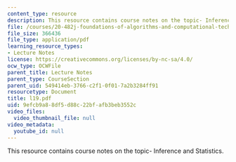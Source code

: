 ```yaml
---
content_type: resource
description: This resource contains course notes on the topic- Inference and Statistics.
file: /courses/20-482j-foundations-of-algorithms-and-computational-techniques-in-systems-biology-spring-2006/9efcb9a88df5d88c22bfafb3beb3552c_l19.pdf
file_size: 366436
file_type: application/pdf
learning_resource_types:
- Lecture Notes
license: https://creativecommons.org/licenses/by-nc-sa/4.0/
ocw_type: OCWFile
parent_title: Lecture Notes
parent_type: CourseSection
parent_uid: 549414eb-3766-c2f1-0f01-7a2b3284ff91
resourcetype: Document
title: l19.pdf
uid: 9efcb9a8-8df5-d88c-22bf-afb3beb3552c
video_files:
  video_thumbnail_file: null
video_metadata:
  youtube_id: null
---
```

This resource contains course notes on the topic- Inference and Statistics.